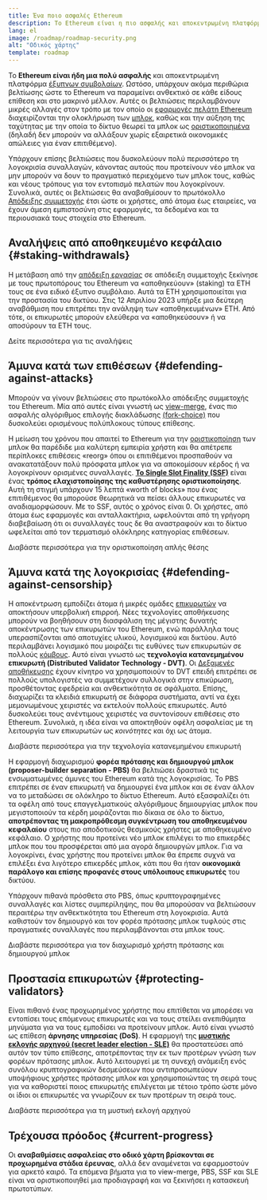 ```yaml
---
title: Ένα ποιο ασφαλές Ethereum
description: Το Ethereum είναι η πιο ασφαλής και αποκεντρωμένη πλατφόρμα έξυπνων συμβολαίων που υπάρχει. Ωστόσο, υπάρχουν ακόμα βελτιώσεις που μπορούν να γίνουν έτσι ώστε το Ethereum να παραμείνει ανθεκτικό σε οποιοδήποτε επίπεδο επίθεσης για πολύ καιρό στο μέλλον.
lang: el
image: /roadmap/roadmap-security.png
alt: "Οδικός χάρτης"
template: roadmap
---
```


Το **Ethereum είναι ήδη μια πολύ ασφαλής** και αποκεντρωμένη πλατφόρμα [έξυπνων συμβολαίων](/glossary/#smart-contract). Ωστόσο, υπάρχουν ακόμα περιθώρια βελτίωσης ώστε το Ethereum να παραμείνει ανθεκτικό σε κάθε είδους επίθεση και στο μακρινό μέλλον. Αυτές οι βελτιώσεις περιλαμβάνουν μικρές αλλαγές στον τρόπο με τον οποίο οι [εφαρμογές πελάτη Ethereum](/glossary/#consensus-client) διαχειρίζονται την ολοκλήρωση των [μπλοκ](/glossary/#block), καθώς και την αύξηση της ταχύτητας με την οποία το δίκτυο θεωρεί τα μπλοκ ως [οριστικοποιημένα](/developers/docs/consensus-mechanisms/pos/#finality) (δηλαδή δεν μπορούν να αλλάξουν χωρίς εξαιρετικά οικονομικές απώλειες για έναν επιτιθέμενο).

Υπάρχουν επίσης βελτιώσεις που δυσκολεύουν πολύ περισσότερο τη λογοκρισία συναλλαγών, κάνοντας αυτούς που προτείνουν νέο μπλοκ να μην μπορούν να δουν το πραγματικό περιεχόμενο των μπλοκ τους, καθώς και νέους τρόπους για τον εντοπισμό πελατών που λογοκρίνουν. Συνολικά, αυτές οι βελτιώσεις θα αναβαθμίσουν το πρωτόκολλο [Απόδειξης συμμετοχής](/glossary/#pos) έτσι ώστε οι χρήστες, από άτομα έως εταιρείες, να έχουν άμεση εμπιστοσύνη στις εφαρμογές, τα δεδομένα και τα περιουσιακά τους στοιχεία στο Ethereum.

## Αναλήψεις από αποθηκευμένο κεφάλαιο {#staking-withdrawals}

Η μετάβαση από την [απόδειξη εργασίας](/glossary/#pow) σε απόδειξη συμμετοχής ξεκίνησε με τους πρωτοπόρους του Ethereum να «αποθηκεύουν» (staking) τα ETH τους σε ένα ειδικό έξυπνο συμβόλαιο. Αυτά τα ETH χρησιμοποιείται για την προστασία του δικτύου. Στις 12 Απριλίου 2023 υπήρξε μια δεύτερη αναβάθμιση που επιτρέπει την ανάληψη των «αποθηκευμένων» ETH. Από τότε, οι επικυρωτές μπορούν ελεύθερα να «αποθηκεύσουν» ή να αποσύρουν τα ETH τους.

<ButtonLink variant="outline-color" to="/staking/withdrawals/">Δείτε περισσότερα για τις αναλήψεις</ButtonLink>

## Άμυνα κατά των επιθέσεων {#defending-against-attacks}

Μπορούν να γίνουν βελτιώσεις στο πρωτόκολλο απόδειξης συμμετοχής του Ethereum. Μία από αυτές είναι γνωστή ως [view-merge](https://ethresear.ch/t/view-merge-as-a-replacement-for-proposer-boost/13739), ένας πιο ασφαλής αλγόριθμος επιλογής διακλάδωσης [(fork-choice)](/glossary/#fork) που δυσκολεύει ορισμένους πολύπλοκους τύπους επίθεσης.

Η μείωση του χρόνου που απαιτεί το Ethereum για την [οριστικοποίηση](/glossary/#finality) των μπλοκ θα παρέδιδε μια καλύτερη εμπειρία χρήστη και θα απέτρεπε περίπλοκες επιθέσεις «reorg» όπου οι επιτιθέμενοι προσπαθούν να ανακατατάξουν πολύ πρόσφατα μπλοκ για να αποκομίσουν κέρδος ή να λογοκρίνουν ορισμένες συναλλαγές. [**Το Single Slot Finality (SSF)**](/roadmap/single-slot-finality/) είναι ένας **τρόπος ελαχιστοποίησης της καθυστέρησης οριστικοποίησης**. Αυτή τη στιγμή υπάρχουν 15 λεπτά «worth of blocks» που ένας επιτιθέμενος θα μπορούσε θεωρητικά να πείσει άλλους επικυρωτές να αναδιαμορφώσουν. Με το SSF, αυτός ο χρόνος είναι 0. Οι χρήστες, από άτομα έως εφαρμογές και ανταλλακτήρια, ωφελούνται από τη γρήγορη διαβεβαίωση ότι οι συναλλαγές τους δε θα αναστραφούν και το δίκτυο ωφελείται από τον τερματισμό ολόκληρης κατηγορίας επιθέσεων.

<ButtonLink variant="outline-color" to="/roadmap/single-slot-finality/">Διαβάστε περισσότερα για την οριστικοποίηση απλής θέσης</ButtonLink>

## Άμυνα κατά της λογοκρισίας {#defending-against-censorship}

Η αποκέντρωση εμποδίζει άτομα ή μικρές ομάδες [επικυρωτών](/glossary/#validator) να αποκτήσουν υπερβολική επιρροή. Νέες τεχνολογίες αποθήκευσης μπορούν να βοηθήσουν στη διασφάλιση της μέγιστης δυνατής αποκέντρωσης των επικυρωτών του Ethereum, ενώ παράλληλα τους υπερασπίζονται από αποτυχίες υλικού, λογισμικού και δικτύου. Αυτό περιλαμβάνει λογισμικό που μοιράζει τις ευθύνες των επικυρωτών σε πολλούς [κόμβους](/glossary/#node). Αυτό είναι γνωστό ως **τεχνολογία κατανεμημένου επικυρωτή (Distributed Validator Technology - DVT)**. Οι [Δεξαμενές αποθήκευσης](/glossary/#staking-pool) έχουν κίνητρο να χρησιμοποιούν το DVT επειδή επιτρέπει σε πολλούς υπολογιστές να συμμετέχουν συλλογικά στην επικύρωση, προσθέτοντας εφεδρεία και ανθεκτικότητα σε σφάλματα. Επίσης, διαχωρίζει τα κλειδιά επικυρωτή σε διάφορα συστήματα, αντί να έχει μεμονωμένους χειριστές να εκτελούν πολλούς επικυρωτές. Αυτό δυσκολεύει τους ανέντιμους χειριστές να συντονίσουν επιθέσεις στο Ethereum. Συνολικά, η ιδέα είναι να αποκτηθούν οφέλη ασφαλείας με τη λειτουργία των επικυρωτών ως _κοινότητες_ και όχι ως άτομα.

<ButtonLink variant="outline-color" to="/staking/dvt/">Διαβάστε περισσότερα για την τεχνολογία κατανεμημένου επικυρωτή</ButtonLink>

Η εφαρμογή διαχωρισμού **φορέα πρότασης και δημιουργού μπλοκ (proposer-builder separation - PBS)** θα βελτιώσει δραστικά τις ενσωματωμένες άμυνες του Ethereum κατά της λογοκρισίας. Το PBS επιτρέπει σε έναν επικυρωτή να δημιουργεί ένα μπλοκ και σε έναν άλλον να το μεταδώσει σε ολόκληρο το δίκτυο Ethereum. Αυτό εξασφαλίζει ότι τα οφέλη από τους επαγγελματικούς αλγόριθμους δημιουργίας μπλοκ που μεγιστοποιούν τα κέρδη μοιράζονται πιο δίκαια σε όλο το δίκτυο, **αποτρέποντας τη μακροπρόθεσμη συγκέντρωση του αποθηκευμένου κεφαλαίου** στους πιο αποδοτικούς θεσμικούς χρήστες με αποθηκευμένο κεφάλαιο. Ο χρήστης που προτείνει νέο μπλοκ επιλέγει το πιο επικερδές μπλοκ που του προσφέρεται από μια αγορά δημιουργών μπλοκ. Για να λογοκρίνει, ένας χρήστης που προτείνει μπλοκ θα έπρεπε συχνά να επιλέξει ένα λιγότερο επικερδές μπλοκ, κάτι που θα ήταν **οικονομικά παράλογο και επίσης προφανές στους υπόλοιπους επικυρωτές** του δικτύου.

Υπάρχουν πιθανά πρόσθετα στο PBS, όπως κρυπτογραφημένες συναλλαγές και λίστες συμπερίληψης, που θα μπορούσαν να βελτιώσουν περαιτέρω την ανθεκτικότητα του Ethereum στη λογοκρισία. Αυτά καθιστούν τον δημιουργό και τον φορέα πρότασης μπλοκ τυφλούς στις πραγματικές συναλλαγές που περιλαμβάνονται στα μπλοκ τους.

<ButtonLink variant="outline-color" to="/roadmap/pbs/">Διαβάστε περισσότερα για τον διαχωρισμό χρήστη πρότασης και δημιουργού μπλοκ</ButtonLink>

## Προστασία επικυρωτών {#protecting-validators}

Είναι πιθανό ένας προχωρημένος χρήστης που επιτίθεται να μπορέσει να εντοπίσει τους επόμενους επικυρωτές και να τους στείλει ανεπιθύμητα μηνύματα για να τους εμποδίσει να προτείνουν μπλοκ. Αυτό είναι γνωστό ως επίθεση **άρνησης υπηρεσίας (DoS)**. Η εφαρμογή της [**μυστικής εκλογής αρχηγού (secret leader election - SLE)**](/roadmap/secret-leader-election) θα προστατεύσει από αυτόν τον τύπο επίθεσης, αποτρέποντας την εκ των προτέρων γνώση των φορέων πρότασης μπλοκ. Αυτό λειτουργεί με τη συνεχή ανάμειξη ενός συνόλου κρυπτογραφικών δεσμεύσεων που αντιπροσωπεύουν υποψήφιους χρήστες πρότασης μπλοκ και χρησιμοποιώντας τη σειρά τους για να καθοριστεί ποιος επικυρωτής επιλέγεται με τέτοιο τρόπο ώστε μόνο οι ίδιοι οι επικυρωτές να γνωρίζουν εκ των προτέρων τη σειρά τους.

<ButtonLink variant="outline-color" to="/roadmap/secret-leader-election">Διαβάστε περισσότερα για τη μυστική εκλογή αρχηγού</ButtonLink>

## Τρέχουσα πρόοδος {#current-progress}

Οι **αναβαθμίσεις ασφαλείας στο οδικό χάρτη βρίσκονται σε προχωρημένα στάδια έρευνας**, αλλά δεν αναμένεται να εφαρμοστούν για αρκετό καιρό. Τα επόμενα βήματα για το view-merge, PBS, SSF και SLE είναι να οριστικοποιηθεί μια προδιαγραφή και να ξεκινήσει η κατασκευή πρωτοτύπων.
